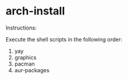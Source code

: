 # arch-install

Instructions:

Execute the shell scripts in the following order:
1. yay
1. graphics
1. pacman
1. aur-packages